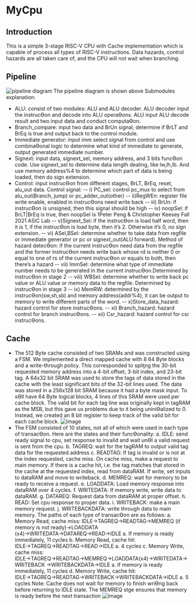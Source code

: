 # MyCpu
## Introduction
This is a simple 3-stage RISC-V CPU with Cache implementation which is capable of process all types of RISC-V instructions. Data hazards, control hazards are all taken care of, and the CPU will not wait when branching.
## Pipeline
![pipeline diagram](https://user-images.githubusercontent.com/89960862/192886805-73d5945c-6d30-4609-a29e-930640efa77c.png)
The pipeline diagram is shown above 
Submodules explanation:
- ALU: consist of two modules: ALU and ALU decoder. ALU decoder input the
instrucƟon and decode into ALU operaƟons. ALU input ALU decode result and two input data
and conduct computaƟon.
- Branch_compare: input two data and BrUn signal, determine if BrLT and BrEq is true
and output back to the control module.
- Immediate generator: input imm select signal from control and use combinaƟonal
logic to determine what kind of immediate to generate, output generated immediate
number.
- Signext: input data, signext_sel, memory address, and 3 bits funcƟon code. Use
signext_sel to determine data length dealing, like lw,lh,lb. And use memory address%4 to
determine which part of data is being loaded, then do sign extension.
- Control: input instrucƟon from different stages, BrLT, BrEq, reset, alu_out data.
Control signal:
--  i) PC_sel: control pc_mux to select from alu_out(Branch, jump) or
pc_adder_out(other)
--  ii)RegWEn: register file write enable, enabled in instrucƟons need write back
--  iii) BrUn: if instrucƟon is unsigned, then this signal should be high
--  iv) noopSel: if BrLT|BrEq is true, then noopSel is 1Peter Peng & Christopher Keesey
Fall 2021 ASIC Lab
--  v)Signext_Sel: if the instrucƟon is load half word, then it is 1, if the instrucƟon
is load byte, then it’s 2. Otherwise it’s 0, no sign extension.
--  vi) ASel,BSel: determine whether to take data from regfile or immediate
generator or pc or signext_out(ALU forward). Method of hazard detecƟon: if the
current instrucƟon need data from the regfile and the former instrucƟon needs
write back whose rd is neither 0 or equal to one of rs of the current instrucƟon or
equals to both, then there’s a hazard
--  vii) ImmSel: determine what type of immediate number needs to be
generated in the current instrucƟon.Determined by instrucƟon in stage 2
--  viii) WBSel: determine whether to write back pc value or ALU value or
memory data to the regfile. Determined by instrucƟon in stage 3
--  ix) MemRW: determined by the instrucƟon(sw,sh,sb) and memory
address(addr%4), it can be output to memory to write different parts of the word.
--  x)Store_data_hazard: hazard control for store instrucƟons.
--  xi) Branch_hazard: hazard control for branch instrucƟons.
--  xii) Csr_hazard: hazard control for csr instrucƟons.
## Cache
- The 512 Byte cache consisted of two SRAMs and was constructed using a
FSM. We implemented a direct mapped cache with 8 64 Byte blocks and a
write-through policy. This corresponded to spliƫng the 30-bit requested memory
address into a 4-bit offset, 3-bit index, and 23-bit tag. A 64x32 bit SRAM was used to
store the tags of data stored in the cache with the least significant bits of the 32-bit
lines used. The data was stored in a 256x128 bit SRAM because it had a byte mask
input. To sƟll have 64 Byte logical blocks, 4 lines of this SRAM were used per cache
block. The valid bit for each tag line was originally kept in tagRAM as the MSB, but
this gave us problems due to it being uniniƟalized to 0. Instead, we created an 8 bit
register to keep track of the valid bit for each cache block.
![image](https://user-images.githubusercontent.com/89960862/192889172-4a755eb0-4303-411e-960a-d040ef862f7e.png)
- The FSM consisted of 10 states, not all of which were used in each type of transacƟon. Here
are the states and their funcƟonality:
a. IDLE: send ready signal to cpu, set response to invalid and wait unƟl a valid request is
sent from the cpu.
b. TAGREQ: wait for the tagRAM to output valid tag data for the requested address
c. READTAG: If tag is invalid or is not at the index requested, cache miss. On cache miss,
make a request to main memory. If there is a cache hit, i.e. the tag matches that
stored in the cache at the requested index, read from dataRAM. If write, set inputs
to dataRAM and move to writeback.
d. MEMREQ: wait for memory to be ready to receive a request.
e. LOADDATA: Load memory response into dataRAM over 4 cycles.
f.
WRITEDATA: If memory write, write data to dataRAM.
g. DATAREQ: Request data from dataRAM at proper offset.
h. READ: Set cpu response to proper data.
i. WRITEBACK: make a main memory request.
j. WRITEBACKDATA: write through data to main memory.
The paths of each type of transacƟon are as follows:
a. Memory Read, cache miss: IDLE→TAGREQ→READTAG→MEMREQ (if memory is not
ready)→LOADDATA (x4)→WRITEDATA→DATAREQ→READ→IDLE
a. If memory is ready immediately, 11 cycles
b. Memory Read, cache hit: IDLE→TAGREQ→READTAG→READ→IDLE
a. 4 cycles
c. Memory Write, cache miss:
IDLE→TAGREQ→READTAG→MEMREQ→LOADDATA(x4)→WRITEDATA→WRITEBACK
→WRITEBACKDATA→IDLE
a. If memory is ready immediately, 11 cycles
d. Memory Write, cache hit:
IDLE→TAGREQ→READTAG→WRITEBACK→WRITEBACKDATA→IDLE
a. 5 cycles
Note: Cache does not wait for memory to finish wriƟng back before returning to IDLE state.
The MEMREQ stge ensures that memory is ready before the next transaction
![image](https://user-images.githubusercontent.com/89960862/192889366-16892e95-6780-4ee2-b7e0-0f5efa30c091.png)
